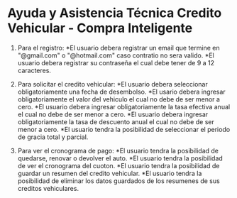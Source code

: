 # Ayuda y Asistencia Técnica Credito Vehicular - Compra Inteligente
1. Para el registro: 
*El usuario debera registrar un email que termine en "@gmail.com" o "@hotmail.com" caso contratio no sera valido.
*El usuario debera registrar su contraseña el cual debe tener de 9 a 12 caracteres.

2. Para solicitar el credito vehicular:
*El usuario debera seleccionar obligatoriamente una fecha de desembolso.
*El usario debera ingresar obligatoriamente el valor del vehiculo el cual no debe de ser menor a cero.
*El usuario debera ingresar obligatoriamente la tasa efectiva anual el cual no debe de ser menor a cero.
*El usuario debera ingresar obligatoriamente la tasa de descuento anual el cual no debe de ser menor a cero.
*El usuario tendra la posibilidad de seleccionar el periodo de gracia total y parcial.

3. Para ver el cronograma de pago:
*El usuario tendra la posibilidad de quedarse, renovar o devolver el auto.
*El usuario tendra la posibilidad de ver el cronograma del cuoton.
*El usuario tendra la posibilidad de guardar un resumen del credito vehicular.
*El usuario tendra la posibilidad de eliminar los datos guardados de los resumenes de sus creditos vehiculares.
